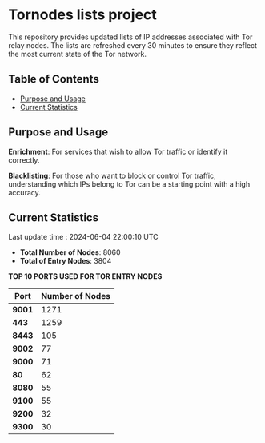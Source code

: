 # Tornodes lists project

This repository provides updated lists of IP addresses associated with Tor relay nodes. The lists are refreshed every 30 minutes to ensure they reflect the most current state of the Tor network.

## Table of Contents

- [Purpose and Usage](#purpose-and-usage)
- [Current Statistics](#current-statistics)


## Purpose and Usage

**Enrichment**: For services that wish to allow Tor traffic or identify it correctly.

**Blacklisting**: For those who want to block or control Tor traffic, understanding which IPs belong to Tor can be a starting point with a high accuracy.

## Current Statistics

Last update time : 2024-06-04 22:00:10 UTC

- **Total Number of Nodes**: 8060
- **Total of Entry Nodes**: 3804

**TOP 10 PORTS USED FOR TOR ENTRY NODES**

| **Port** | **Number of Nodes** |
|------|-----------------|
| **9001**   | 1271  |
| **443**   | 1259  |
| **8443**   | 105  |
| **9002**   | 77  |
| **9000**   | 71  |
| **80**   | 62  |
| **8080**   | 55  |
| **9100**   | 55  |
| **9200**   | 32  |
| **9300**   | 30  |

